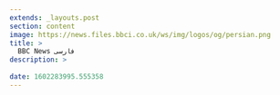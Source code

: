 ```yaml
--- 
extends: _layouts.post 
section: content 
image: https://news.files.bbci.co.uk/ws/img/logos/og/persian.png 
title: > 
  BBC News فارسی 
description: > 
   
date: 1602283995.555358 
--- 
```

